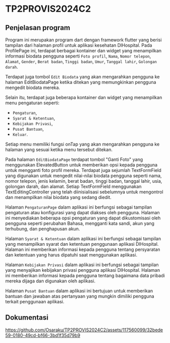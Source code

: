# TP2PROVIS2024C2

## Penjelasan program
Program ini merupakan program dart dengan framework flutter yang berisi tampilan dari halaman profil untuk aplikasi kesehatan DIHospital. Pada ProfilePage ini, terdapat berbagai kontainer dan widget yang menampilkan informasi biodata pengguna seperti `Foto profil`, `Nama`, `Nomor telepon`, `Alamat`, `Gender`, `Berat badan`, `Tinggi badan`, `Umur`, `Tanggal lahir`, `Golongan darah`.

Terdapat juga tombol `Edit Biodata` yang akan mengarahkan pengguna ke halaman EditBiodataPage ketika ditekan yang memungkinkan pengguna mengedit biodata mereka.

Selain itu, terdapat juga beberapa kontainer dan widget yang menampilkan menu pengaturan seperti: 
- `Pengaturan`,
- `Syarat & Ketentuan`,
- `Kebijakan Privasi`,
- `Pusat Bantuan`,
- `Keluar`.

Setiap menu memiliki fungsi onTap yang akan mengarahkan pengguna ke halaman yang sesuai ketika menu tersebut ditekan.

Pada halaman `EditBiodataPage` terdapat tombol "Ganti Foto" yang menggunakan ElevatedButton untuk memberikan opsi kepada pengguna untuk mengganti foto profil mereka.
Terdapat juga sejumlah TextFormField yang digunakan untuk mengedit nilai-nilai biodata pengguna seperti nama, nomor telepon, jenis kelamin, berat badan, tinggi badan, tanggal lahir, usia, golongan darah, dan alamat. Setiap TextFormField menggunakan TextEditingController yang telah diinisialisasi sebelumnya untuk mengontrol dan menampilkan nilai biodata yang sedang diedit.

Halaman `PengaturanPage` dalam aplikasi ini berfungsi sebagai tampilan pengaturan atau konfigurasi yang dapat diakses oleh pengguna. Halaman ini menyediakan beberapa opsi pengaturan yang dapat dikustomisasi oleh pengguna seperti perubahan Bahasa, mengganti kata sandi, akun yang terhubung, dan penghapusan akun.

Halaman `Syarat & Ketentuan` dalam aplikasi ini berfungsi sebagai tampilan yang menampilkan syarat dan ketentuan penggunaan aplikasi DIHospital. Halaman ini memberikan informasi kepada pengguna tentang persyaratan dan ketentuan yang harus dipatuhi saat menggunakan aplikasi. 

Halaman `Kebijakan Privasi` dalam aplikasi ini berfungsi sebagai tampilan yang menyajikan kebijakan privasi pengguna aplikasi DIHospital. Halaman ini memberikan informasi kepada pengguna tentang bagaimana data pribadi mereka dijaga dan digunakan oleh aplikasi.

Halaman `Pusat Bantuan` dalam aplikasi ini bertujuan untuk memberikan bantuan dan jawaban atas pertanyaan yang mungkin dimiliki pengguna terkait penggunaan aplikasi. 

## Dokumentasi
https://github.com/Osaraku/TP2PROVIS2024C2/assets/117560099/32bede59-0180-49cd-bf66-3bd1f35d79b9

